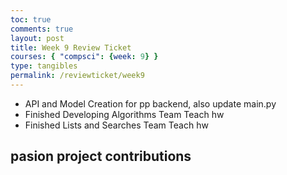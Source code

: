 ```yaml
---
toc: true
comments: true
layout: post
title: Week 9 Review Ticket
courses: { "compsci": {week: 9} }
type: tangibles
permalink: /reviewticket/week9
---
```


- API and Model Creation for pp backend, also update main.py
- Finished Developing Algorithms Team Teach hw
- Finished Lists and Searches Team Teach hw

## pasion project contributions
